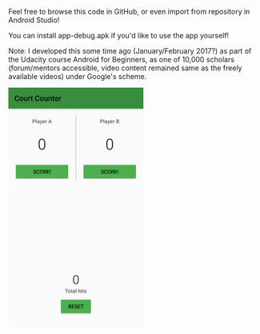 Feel free to browse this code in GitHub, or even import from repository in Android Studio! 

You can install app-debug.apk if you'd like to use the app yourself!

Note: I developed this some time ago (January/February 2017?) as part of the Udacity course Android for Beginners, as one of 10,000 scholars (forum/mentors accessible, video content remained same as the freely available videos) under Google's scheme.

<img src="App-Screenshot.png" alt="" width="270" height="480"/>
